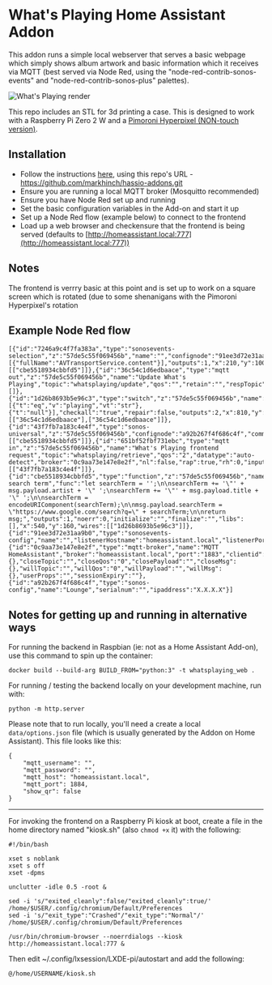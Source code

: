 # What's Playing Home Assistant Addon

This addon runs a simple local webserver that serves a basic webpage which simply shows album artwork and basic information which it receives via MQTT (best served via Node Red, using the "node-red-contrib-sonos-events" and "node-red-contrib-sonos-plus" palettes).

![What's Playing render](https://images.squarespace-cdn.com/content/636e179a0d1d302f2775a005/3c124a5f-0efb-46a9-96c0-b2a209aa67f7/Scene_230321_3.png?content-type=image%2Fpng)

This repo includes an STL for 3d printing a case. This is designed to work with a Raspberry Pi Zero 2 W and a [Pimoroni Hyperpixel (NON-touch version)](https://shop.pimoroni.com/products/hyperpixel-4-square?variant=30138251477075).

## Installation

- Follow the instructions [here](https://www.home-assistant.io/common-tasks/os#installing-third-party-add-ons), using this repo's URL - https://github.com/markhinch/hassio-addons.git
- Ensure you are running a local MQTT broker (Mosquitto recommended)
- Ensure you have Node Red set up and running
- Set the basic configuration variables in the Add-on and start it up
- Set up a Node Red flow (example below) to connect to the frontend
- Load up a web browser and checkensure that the frontend is being served (defaults to [http://homeassistant.local:777](http://homeassistant.local:777))

## Notes

The frontend is verrry basic at this point and is set up to work on a square screen which is rotated (due to some shenanigans with the Pimoroni Hyperpixel's rotation

## Example Node Red flow

```
[{"id":"7246a9c4f7fa383a","type":"sonosevents-selection","z":"57de5c55f069456b","name":"","confignode":"91ee3d72e31aa9b0","playerHostname":"X.X.X.X","events":[{"fullName":"AVTransportService.content"}],"outputs":1,"x":210,"y":100,"wires":[["cbe5518934cbbfd5"]]},{"id":"36c54c1d6edbaace","type":"mqtt out","z":"57de5c55f069456b","name":"Update What's Playing","topic":"whatsplaying/update","qos":"","retain":"","respTopic":"","contentType":"","userProps":"","correl":"","expiry":"","broker":"0c9aa73e147e8e2f","x":1060,"y":160,"wires":[]},{"id":"1d26b8693b5e96c3","type":"switch","z":"57de5c55f069456b","name":"","property":"payload.playbackstate","propertyType":"msg","rules":[{"t":"eq","v":"playing","vt":"str"},{"t":"null"}],"checkall":"true","repair":false,"outputs":2,"x":810,"y":160,"wires":[["36c54c1d6edbaace"],["36c54c1d6edbaace"]]},{"id":"43f7fb7a183c4e4f","type":"sonos-universal","z":"57de5c55f069456b","confignode":"a92b267f4f686c4f","command":"group.get.trackplus","state":"","stateType":"str","avoidCheckPlayerAvailability":false,"name":"","x":210,"y":220,"wires":[["cbe5518934cbbfd5"]]},{"id":"651bf52fbf731ebc","type":"mqtt in","z":"57de5c55f069456b","name":"What's Playing frontend request","topic":"whatsplaying/retrieve","qos":"2","datatype":"auto-detect","broker":"0c9aa73e147e8e2f","nl":false,"rap":true,"rh":0,"inputs":0,"x":170,"y":160,"wires":[["43f7fb7a183c4e4f"]]},{"id":"cbe5518934cbbfd5","type":"function","z":"57de5c55f069456b","name":"Generate search term","func":"let searchTerm = '';\n\nsearchTerm += '\"' + msg.payload.artist + '\" ';\nsearchTerm += '\"' + msg.payload.title + '\" ';\n\nsearchTerm = encodeURIComponent(searchTerm);\n\nmsg.payload.searchTerm = \"https://www.google.com/search?q=\" + searchTerm;\n\nreturn msg;","outputs":1,"noerr":0,"initialize":"","finalize":"","libs":[],"x":540,"y":160,"wires":[["1d26b8693b5e96c3"]]},{"id":"91ee3d72e31aa9b0","type":"sonosevents-config","name":"","listenerHostname":"homeassistant.local","listenerPort":"","portType":"num"},{"id":"0c9aa73e147e8e2f","type":"mqtt-broker","name":"MQTT HomeAssistant","broker":"homeassistant.local","port":"1883","clientid":"","autoConnect":true,"usetls":false,"protocolVersion":"4","keepalive":"60","cleansession":true,"birthTopic":"","birthQos":"0","birthPayload":"","birthMsg":{},"closeTopic":"","closeQos":"0","closePayload":"","closeMsg":{},"willTopic":"","willQos":"0","willPayload":"","willMsg":{},"userProps":"","sessionExpiry":""},{"id":"a92b267f4f686c4f","type":"sonos-config","name":"Lounge","serialnum":"","ipaddress":"X.X.X.X"}]
```

## Notes for getting up and running in alternative ways

For running the backend in Raspbian (ie: not as a Home Assistant Add-on), use this command to spin up the container:

`docker build --build-arg BUILD_FROM="python:3" -t whatsplaying_web .`

For running / testing the backend locally on your development machine, run with:

`python -m http.server`

Please note that to run locally, you'll need a create a local `data/options.json` file (which is usually generated by the Addon on Home Assistant). This file looks like this:

```
{
	"mqtt_username": "",
	"mqtt_password": "",
	"mqtt_host": "homeassistant.local",
	"mqtt_port": 1884,
	"show_qr": false
}
```
---
For invoking the frontend on a Raspberry Pi kiosk at boot, create a file in the home directory named "kiosk.sh" (also `chmod +x` it) with the following:

```
#!/bin/bash

xset s noblank
xset s off
xset -dpms

unclutter -idle 0.5 -root &

sed -i 's/"exited_cleanly":false/"exited_cleanly":true/' /home/$USER/.config/chromium/Default/Preferences
sed -i 's/"exit_type":"Crashed"/"exit_type":"Normal"/' /home/$USER/.config/chromium/Default/Preferences

/usr/bin/chromium-browser --noerrdialogs --kiosk http://homeassistant.local:777 &
```

Then edit ~/.config/lxsession/LXDE-pi/autostart and add the following:

`@/home/USERNAME/kiosk.sh`

